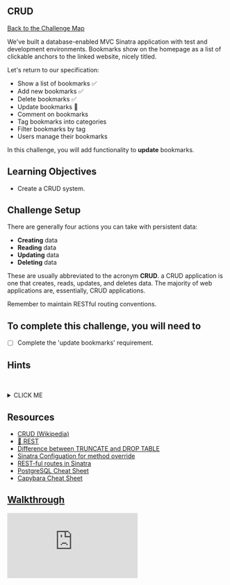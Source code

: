 ## CRUD

[Back to the Challenge Map](00_challenge_map.md#challenges)

We've built a database-enabled MVC Sinatra application with test and development environments. Bookmarks show on the homepage as a list of clickable anchors to the linked website, nicely titled.

Let's return to our specification:

* Show a list of bookmarks :white_check_mark:
* Add new bookmarks :white_check_mark:
* Delete bookmarks :white_check_mark:
* Update bookmarks :construction:
* Comment on bookmarks
* Tag bookmarks into categories
* Filter bookmarks by tag
* Users manage their bookmarks

In this challenge, you will add functionality to **update** bookmarks.

## Learning Objectives

* Create a CRUD system.

## Challenge Setup

There are generally four actions you can take with persistent data:

- **Creating** data
- **Reading** data
- **Updating** data
- **Deleting** data

These are usually abbreviated to the acronym **CRUD**. a CRUD application is one that creates, reads, updates, and deletes data. The majority of web applications are, essentially, CRUD applications.

Remember to maintain RESTful routing conventions.

## To complete this challenge, you will need to

- [ ] Complete the 'update bookmarks' requirement.

## Hints
&nbsp;<details><summary>CLICK ME</summary>
- You'll likely need to write the method `Bookmark.update`.  
- You'll probably want a `Bookmark.find` method in order to retrieve the specific Bookmark you want to update.
- You could make use of the [SQL WHERE keyword](https://www.w3schools.com/sql/sql_where.asp) to retrieve the correct Bookmark.
- In order to keep your routes RESTful, you may want to make use of Sinatra's [named parameters](http://sinatrarb.com/intro.html) - you'll need to need to enable `method_override` to use this feature.
- If the feature tests are failing because there is no bookmark with an `id` of `1`, this might be because of how you are cleaning the database between your tests. Check to see whether you are using `TRUNCATE` or `DROP TABLE`. The resources below includes an explanation of the differences between these actions.
&nbsp;</details>

## Resources

* [CRUD (Wikipedia)](https://en.wikipedia.org/wiki/Create,_read,_update_and_delete)
* [:pill: REST](../pills/rest.md)
* [Difference between TRUNCATE and DROP TABLE](https://stackoverflow.com/questions/135653/difference-between-drop-table-and-truncate-table)
* [Sinatra Configuation for method override](http://sinatrarb.com/configuration.html)
* [REST-ful routes in Sinatra](https://learn.co/lessons/sinatra-restful-routes-readme)
* [PostgreSQL Cheat Sheet](http://www.postgresqltutorial.com/postgresql-cheat-sheet/)
* [Capybara Cheat Sheet](https://gist.github.com/cmkoller/0d3b048b3c4b48ee4955)

## [Walkthrough](walkthroughs/13.md)


![Tracking pixel](https://githubanalytics.herokuapp.com/course/bookmark_manager/13_crud.md)
